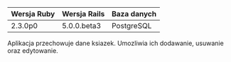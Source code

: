|Wersja Ruby|Wersja Rails|Baza danych|
|---|---|---|
|2.3.0p0|5.0.0.beta3|PostgreSQL|

Aplikacja przechowuje dane ksiazek. Umozliwia ich dodawanie, usuwanie oraz edytowanie.
